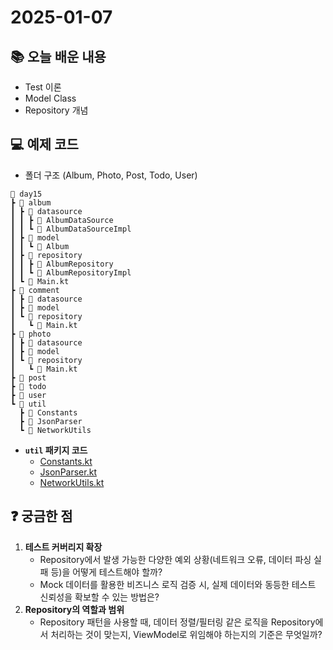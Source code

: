 # 2025-01-07

## 📚 오늘 배운 내용

- Test 이론
- Model Class
- Repository 개념

## 💻 예제 코드

- 폴더 구조 (Album, Photo, Post, Todo, User)

```
📂 day15
┣ 📂 album
┃ ┣ 📂 datasource
┃ ┃ ┣ 📜 AlbumDataSource
┃ ┃ ┗ 📜 AlbumDataSourceImpl
┃ ┣ 📂 model
┃ ┃ ┗ 📜 Album
┃ ┣ 📂 repository
┃ ┃ ┣ 📜 AlbumRepository
┃ ┃ ┗ 📜 AlbumRepositoryImpl
┃ ┗ 📜 Main.kt
┣ 📂 comment
┃ ┣ 📂 datasource
┃ ┣ 📂 model
┃ ┗ 📂 repository
┃   ┗ 📜 Main.kt
┣ 📂 photo
┃ ┣ 📂 datasource
┃ ┣ 📂 model
┃ ┗ 📂 repository
┃   ┗ 📜 Main.kt
┣ 📂 post
┣ 📂 todo
┣ 📂 user
┗ 📂 util
  ┣ 📜 Constants
  ┣ 📜 JsonParser
  ┗ 📜 NetworkUtils
```

- **`util` 패키지 코드**
    - [Constants.kt](../../main/kotlin/day15/util/Constants.kt)
    - [JsonParser.kt](../../main/kotlin/day15/util/JsonParser.kt)
    - [NetworkUtils.kt](../../main/kotlin/day15/util/NetworkUtils.kt)

## ❓ 궁금한 점

1. **테스트 커버리지 확장**
    - Repository에서 발생 가능한 다양한 예외 상황(네트워크 오류, 데이터 파싱 실패 등)을 어떻게 테스트해야 할까?
    - Mock 데이터를 활용한 비즈니스 로직 검증 시, 실제 데이터와 동등한 테스트 신뢰성을 확보할 수 있는 방법은?
2. **Repository의 역할과 범위**
    - Repository 패턴을 사용할 때, 데이터 정렬/필터링 같은 로직을 Repository에서 처리하는 것이 맞는지, ViewModel로 위임해야 하는지의 기준은 무엇일까?